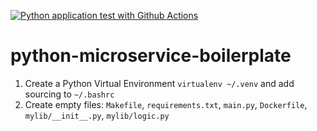 [![Python application test with Github Actions](https://github.com/skyler-saville/python-microservice-boilerplate/actions/workflows/devops.yml/badge.svg)](https://github.com/skyler-saville/python-microservice-boilerplate/actions/workflows/devops.yml)

# python-microservice-boilerplate

1. Create a Python Virtual Environment `virtualenv ~/.venv` and add sourcing to `~/.bashrc`
2. Create empty files: `Makefile`, `requirements.txt`, `main.py`, `Dockerfile`, `mylib/__init__.py`, `mylib/logic.py`
